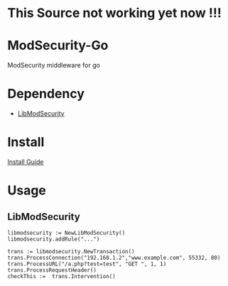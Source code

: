 # This Source not working yet now !!!

# ModSecurity-Go
ModSecurity middleware for go

# Dependency

* [LibModSecurity](https://github.com/SpiderLabs/ModSecurity/tree/libmodsecurity) 

# Install 

[Install Guide](https://github.com/senghoo/modsecurity-go/blob/master/doc/install.md)

# Usage 

## LibModSecurity

```
libmodsecurity := NewLibModSecurity()
libmodsecurity.addRule("...")

trans := libmodsecurity.NewTransaction()
trans.ProcessConnection("192.168.1.2","www.example.com", 55332, 80)
trans.ProcessURL("/a.php?test=test", "GET ", 1, 1)
trans.ProcessRequestHeader()
checkThis :=  trans.Intervention() 

```

